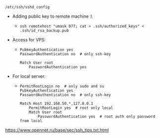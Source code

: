 `/etc/ssh/sshd_config`
* Adding public key to remote machine :\
     * ```ssh remotehost "umask 077; cat > .ssh/authorized_keys" < .ssh/id_rsa_backup.pub```
     

* Access for VPS:
     * ```
       PubkeyAuthentication yes
       PasswordAuthentication no  # only ssh-key
       
       Match User root
           PasswordAuthentication yes
       ```

* For local server:
    * ```
      PermitRootLogin no  # only sudo and su
      PubkeyAuthentication yes
      PasswordAuthentication no  # only ssh-key

      Match Host 192.168.50.*,127.0.0.1
          PermitRootLogin yes  # root only local
          Match User root
              PasswordAuthentication yes  # root auth only password from local   
      ```

https://www.opennet.ru/base/sec/ssh_tips.txt.html
